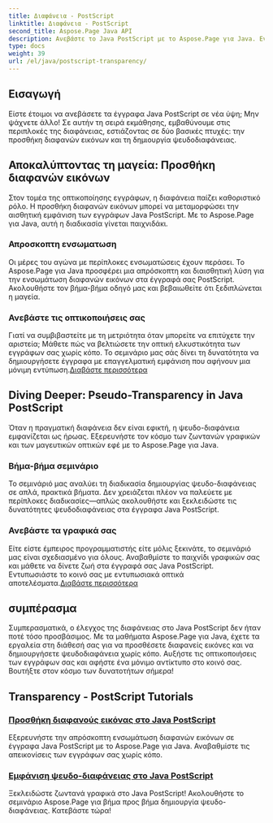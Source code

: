 ```yaml
---
title: Διαφάνεια - PostScript
linktitle: Διαφάνεια - PostScript
second_title: Aspose.Page Java API
description: Ανεβάστε το Java PostScript με το Aspose.Page για Java. Ενσωματώστε απρόσκοπτα διαφανείς εικόνες και δημιουργήστε ζωντανή ψευδοδιαφάνεια για συναρπαστικές απεικονίσεις.
type: docs
weight: 39
url: /el/java/postscript-transparency/
---
```

## Εισαγωγή

Είστε έτοιμοι να ανεβάσετε τα έγγραφα Java PostScript σε νέα ύψη; Μην ψάχνετε άλλο! Σε αυτήν τη σειρά εκμάθησης, εμβαθύνουμε στις περιπλοκές της διαφάνειας, εστιάζοντας σε δύο βασικές πτυχές: την προσθήκη διαφανών εικόνων και τη δημιουργία ψευδοδιαφάνειας.

## Αποκαλύπτοντας τη μαγεία: Προσθήκη διαφανών εικόνων
Στον τομέα της οπτικοποίησης εγγράφων, η διαφάνεια παίζει καθοριστικό ρόλο. Η προσθήκη διαφανών εικόνων μπορεί να μεταμορφώσει την αισθητική εμφάνιση των εγγράφων Java PostScript. Με το Aspose.Page για Java, αυτή η διαδικασία γίνεται παιχνιδάκι.

### Απροσκοπτη ενσωματωση
Οι μέρες του αγώνα με περίπλοκες ενσωματώσεις έχουν περάσει. Το Aspose.Page για Java προσφέρει μια απρόσκοπτη και διαισθητική λύση για την ενσωμάτωση διαφανών εικόνων στα έγγραφά σας PostScript. Ακολουθήστε τον βήμα-βήμα οδηγό μας και βεβαιωθείτε ότι ξεδιπλώνεται η μαγεία. 

### Ανεβάστε τις οπτικοποιήσεις σας
 Γιατί να συμβιβαστείτε με τη μετριότητα όταν μπορείτε να επιτύχετε την αριστεία; Μάθετε πώς να βελτιώσετε την οπτική ελκυστικότητα των εγγράφων σας χωρίς κόπο. Το σεμινάριο μας σάς δίνει τη δυνατότητα να δημιουργήσετε έγγραφα με επαγγελματική εμφάνιση που αφήνουν μια μόνιμη εντύπωση.[Διαβάστε περισσότερα](./add-transparent-image/)

## Diving Deeper: Pseudo-Transparency in Java PostScript
Όταν η πραγματική διαφάνεια δεν είναι εφικτή, η ψευδο-διαφάνεια εμφανίζεται ως ήρωας. Εξερευνήστε τον κόσμο των ζωντανών γραφικών και των μαγευτικών οπτικών εφέ με το Aspose.Page για Java.

### Βήμα-βήμα σεμινάριο
Το σεμινάριό μας αναλύει τη διαδικασία δημιουργίας ψευδο-διαφάνειας σε απλά, πρακτικά βήματα. Δεν χρειάζεται πλέον να παλεύετε με περίπλοκες διαδικασίες—απλώς ακολουθήστε και ξεκλειδώστε τις δυνατότητες ψευδοδιαφάνειας στα έγγραφα Java PostScript.

### Ανεβάστε τα γραφικά σας
 Είτε είστε έμπειρος προγραμματιστής είτε μόλις ξεκινάτε, το σεμινάριό μας είναι σχεδιασμένο για όλους. Αναβαθμίστε το παιχνίδι γραφικών σας και μάθετε να δίνετε ζωή στα έγγραφά σας Java PostScript. Εντυπωσιάστε το κοινό σας με εντυπωσιακά οπτικά αποτελέσματα.[Διαβάστε περισσότερα](./show-pseudo-transparency/)

## συμπέρασμα
Συμπερασματικά, ο έλεγχος της διαφάνειας στο Java PostScript δεν ήταν ποτέ τόσο προσβάσιμος. Με τα μαθήματα Aspose.Page για Java, έχετε τα εργαλεία στη διάθεσή σας για να προσθέσετε διαφανείς εικόνες και να δημιουργήσετε ψευδοδιαφάνεια χωρίς κόπο. Αυξήστε τις οπτικοποιήσεις των εγγράφων σας και αφήστε ένα μόνιμο αντίκτυπο στο κοινό σας. Βουτήξτε στον κόσμο των δυνατοτήτων σήμερα!
## Transparency - PostScript Tutorials
### [Προσθήκη διαφανούς εικόνας στο Java PostScript](./add-transparent-image/)
Εξερευνήστε την απρόσκοπτη ενσωμάτωση διαφανών εικόνων σε έγγραφα Java PostScript με το Aspose.Page για Java. Αναβαθμίστε τις απεικονίσεις των εγγράφων σας χωρίς κόπο.
### [Εμφάνιση ψευδο-διαφάνειας στο Java PostScript](./show-pseudo-transparency/)
Ξεκλειδώστε ζωντανά γραφικά στο Java PostScript! Ακολουθήστε το σεμινάριο Aspose.Page για βήμα προς βήμα δημιουργία ψευδο-διαφάνειας. Κατεβάστε τώρα!